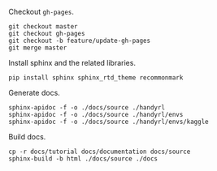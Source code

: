 Checkout `gh-pages`.
```
git checkout master
git checkout gh-pages
git checkout -b feature/update-gh-pages
git merge master
```

Install sphinx and the related libraries.
```
pip install sphinx sphinx_rtd_theme recommonmark
```

Generate docs.
```
sphinx-apidoc -f -o ./docs/source ./handyrl
sphinx-apidoc -f -o ./docs/source ./handyrl/envs
sphinx-apidoc -f -o ./docs/source ./handyrl/envs/kaggle
```

Build docs.
```
cp -r docs/tutorial docs/documentation docs/source
sphinx-build -b html ./docs/source ./docs
```
